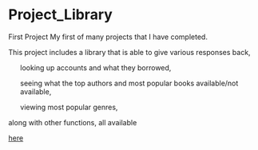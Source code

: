 # Project_Library
First Project
My first of many projects that I have completed.

This project includes a library that is able to give various responses back,
<ul>looking up accounts and what they borrowed,</ul>
<ul>seeing what the top authors and most popular books available/not available,</ul>
<ul>viewing most popular genres,</ul>

along with other functions, all available <a href="https://github.com/JoseSilvoza/Project_Library/tree/main/public/src"><p>here</p>

